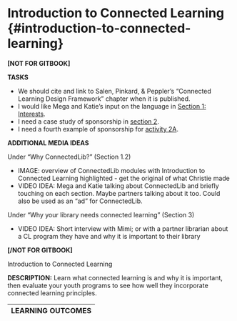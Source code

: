 # Introduction to Connected Learning {#introduction-to-connected-learning}

**[NOT FOR GITBOOK]**

**TASKS**

*   We should cite and link to Salen, Pinkard, &amp; Peppler’s “Connected Learning Design Framework” chapter when it is published.
*   I would like Mega and Katie’s input on the language in [Section 1: Interests](export/1_introduction/what_does_connected_learning_connect.md#interests).
*   I need a case study of sponsorship in [section 2](export/2_connected_learning_design_principles/sponsorship.md).
*   I need a fourth example of sponsorship for [activity 2A](export/2_connected_learning_design_principles/section_2_activities.md#2a-self-assessment).

**ADDITIONAL MEDIA IDEAS**

Under “Why ConnectedLib?” (Section 1.2)

*   IMAGE: overview of ConnectedLib modules with Introduction to Connected Learning highlighted - get the original of what Christie made
*   VIDEO IDEA: Mega and Katie talking about ConnectedLib and briefly touching on each section. Maybe partners talking about it too. Could also be used as an “ad” for ConnectedLib.

Under “Why your library needs connected learning” (Section 3)

*   VIDEO IDEA: Short interview with Mimi; or with a partner librarian about a CL program they have and why it is important to their library

**[/NOT FOR GITBOOK]**

Introduction to Connected Learning

**DESCRIPTION:** Learn what connected learning is and why it is important, then evaluate your youth programs to see how well they incorporate connected learning principles.

| **LEARNING OUTCOMES** |
| --- |